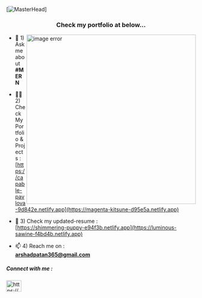 [![MasterHead](https://camo.githubusercontent.com/2619e5a9ead82dd13149cb33aeae4dd13e9969607c61eac3ac78fa34d6f5a609/687474703a2f2f70726f70756c736976652e696e2f6173736574732f696d672f736572766963652d69636f6e2f7765622e676966)]
<h3 align="center">Check my portfolio at below...</h3>
<img align = "right" alt="image error" width="450" src ="https://www.fegno.com/wp-content/uploads/2022/03/web-development-company-in-kochi.gif">

- 💬 1) Ask me about **#MERN**  <br>
  
- 👨‍💻 2) Check My Portfolio & Projects :  <br> [https://capable-pavlova-9d842e.netlify.app](https://magenta-kitsune-d95e5a.netlify.app)  <br>

- 📝 3) Check my updated-resume :  <br> [https://shimmering-puppy-e94f3b.netlify.app](https://luminous-sawine-f4bd4b.netlify.app)  <br>

- 📫 4) Reach me on : <br> **arshadpatan365@gmail.com**

<h5 align="left">Connect with me :</h5>
<p align="left">
<a href="https://linkedin.com/in/arshad-patan" target="blank"><img align="center" src="https://raw.githubusercontent.com/rahuldkjain/github-profile-readme-generator/master/src/images/icons/Social/linked-in-alt.svg" alt="https://www.linkedin.com/in/arshad-patan?lipi=urn%3ali%3apage%3ad_flagship3_profile_view_base_contact_details%3b3l%2fbzkf1t%2b6dpa2plvdsta%3d%3d" height="30" width="40" /></a>
</p>

